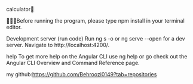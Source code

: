 calculator🧮

💁🏻‍♂️Before running the program, please type npm install in your terminal editor.

Development server (run code)
Run ng s -o or ng serve --open for a dev server. Navigate to http://localhost:4200/.

help
To get more help on the Angular CLI use ng help or go check out the Angular CLI Overview and Command Reference page.

my github:https://github.com/Behroozi0149?tab=repositories